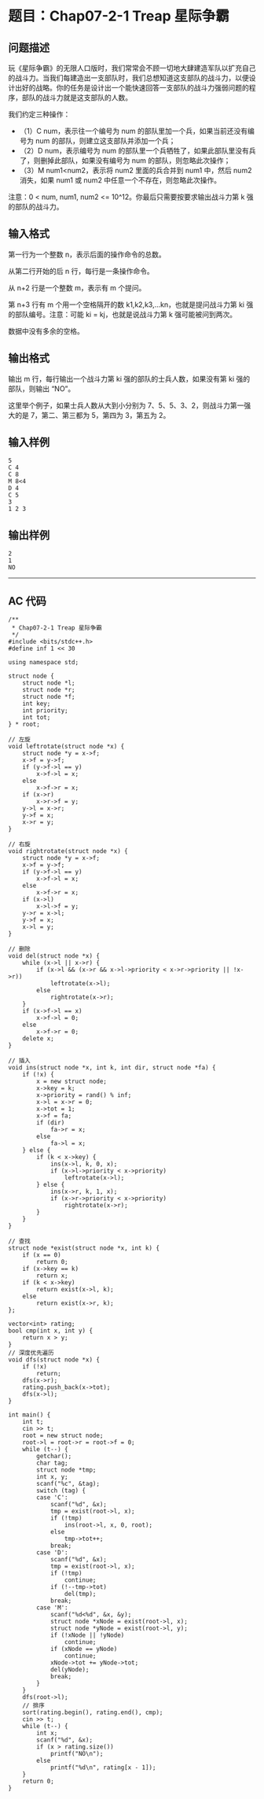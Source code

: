 # 题目：Chap07-2-1 Treap 星际争霸

## 问题描述
玩《星际争霸》的无限人口版时，我们常常会不顾一切地大肆建造军队以扩充自己的战斗力。当我们每建造出一支部队时，我们总想知道这支部队的战斗力，以便设计出好的战略。你的任务是设计出一个能快速回答一支部队的战斗力强弱问题的程序，部队的战斗力就是这支部队的人数。

我们约定三种操作：

- （1）C num，表示往一个编号为 num 的部队里加一个兵，如果当前还没有编号为 num 的部队，则建立这支部队并添加一个兵；
- （2）D num，表示编号为 num 的部队里一个兵牺牲了，如果此部队里没有兵了，则删掉此部队，如果没有编号为 num 的部队，则忽略此次操作；
- （3）M num1<num2，表示将 num2 里面的兵合并到 num1 中，然后 num2 消失，如果 num1 或 num2 中任意一个不存在，则忽略此次操作。

注意：0 < num, num1, num2 <= 10^12。你最后只需要按要求输出战斗力第 k 强的部队的战斗力。

## 输入格式
第一行为一个整数 n，表示后面的操作命令的总数。

从第二行开始的后 n 行，每行是一条操作命令。

从 n+2 行是一个整数 m，表示有 m 个提问。

第 n+3 行有 m 个用一个空格隔开的数 k1,k2,k3,...kn，也就是提问战斗力第 ki 强的部队编号。注意：可能 ki = kj，也就是说战斗力第 k 强可能被问到两次。

数据中没有多余的空格。
## 输出格式
输出 m 行，每行输出一个战斗力第 ki 强的部队的士兵人数，如果没有第 ki 强的部队，则输出 “NO”。

这里举个例子，如果士兵人数从大到小分别为 7、5、5、3、2，则战斗力第一强大的是 7，第二、第三都为 5，第四为 3，第五为 2。
## 输入样例
	5
	C 4
	C 8
	M 8<4
	D 4
	C 5
	3
	1 2 3
## 输出样例
	2
	1
	NO

----

## AC 代码

	/**
	 * Chap07-2-1 Treap 星际争霸
	 */
	#include <bits/stdc++.h>
	#define inf 1 << 30
	
	using namespace std;
	
	struct node {
	    struct node *l;
	    struct node *r;
	    struct node *f;
	    int key;
	    int priority;
	    int tot;
	} * root;
	
	// 左旋
	void leftrotate(struct node *x) {
	    struct node *y = x->f;
	    x->f = y->f;
	    if (y->f->l == y)
	        x->f->l = x;
	    else
	        x->f->r = x;
	    if (x->r)
	        x->r->f = y;
	    y->l = x->r;
	    y->f = x;
	    x->r = y;
	}
	
	// 右旋
	void rightrotate(struct node *x) {
	    struct node *y = x->f;
	    x->f = y->f;
	    if (y->f->l == y)
	        x->f->l = x;
	    else
	        x->f->r = x;
	    if (x->l)
	        x->l->f = y;
	    y->r = x->l;
	    y->f = x;
	    x->l = y;
	}
	
	// 删除
	void del(struct node *x) {
	    while (x->l || x->r) {
	        if (x->l && (x->r && x->l->priority < x->r->priority || !x->r))
	            leftrotate(x->l);
	        else
	            rightrotate(x->r);
	    }
	    if (x->f->l == x)
	        x->f->l = 0;
	    else
	        x->f->r = 0;
	    delete x;
	}
	
	// 插入
	void ins(struct node *x, int k, int dir, struct node *fa) {
	    if (!x) {
	        x = new struct node;
	        x->key = k;
	        x->priority = rand() % inf;
	        x->l = x->r = 0;
	        x->tot = 1;
	        x->f = fa;
	        if (dir)
	            fa->r = x;
	        else
	            fa->l = x;
	    } else {
	        if (k < x->key) {
	            ins(x->l, k, 0, x);
	            if (x->l->priority < x->priority)
	                leftrotate(x->l);
	        } else {
	            ins(x->r, k, 1, x);
	            if (x->r->priority < x->priority)
	                rightrotate(x->r);
	        }
	    }
	}
	
	// 查找
	struct node *exist(struct node *x, int k) {
	    if (x == 0)
	        return 0;
	    if (x->key == k)
	        return x;
	    if (k < x->key)
	        return exist(x->l, k);
	    else
	        return exist(x->r, k);
	};
	
	vector<int> rating;
	bool cmp(int x, int y) {
	    return x > y;
	}
	// 深度优先遍历
	void dfs(struct node *x) {
	    if (!x)
	        return;
	    dfs(x->r);
	    rating.push_back(x->tot);
	    dfs(x->l);
	}
	
	int main() {
	    int t;
	    cin >> t;
	    root = new struct node;
	    root->l = root->r = root->f = 0;
	    while (t--) {
	        getchar();
	        char tag;
	        struct node *tmp;
	        int x, y;
	        scanf("%c", &tag);
	        switch (tag) {
	        case 'C':
	            scanf("%d", &x);
	            tmp = exist(root->l, x);
	            if (!tmp)
	                ins(root->l, x, 0, root);
	            else
	                tmp->tot++;
	            break;
	        case 'D':
	            scanf("%d", &x);
	            tmp = exist(root->l, x);
	            if (!tmp)
	                continue;
	            if (!--tmp->tot)
	                del(tmp);
	            break;
	        case 'M':
	            scanf("%d<%d", &x, &y);
	            struct node *xNode = exist(root->l, x);
	            struct node *yNode = exist(root->l, y);
	            if (!xNode || !yNode)
	                continue;
	            if (xNode == yNode)
	                continue;
	            xNode->tot += yNode->tot;
	            del(yNode);
	            break;
	        }
	    }
	    dfs(root->l);
	    // 排序
	    sort(rating.begin(), rating.end(), cmp);
	    cin >> t;
	    while (t--) {
	        int x;
	        scanf("%d", &x);
	        if (x > rating.size())
	            printf("NO\n");
	        else
	            printf("%d\n", rating[x - 1]);
	    }
	    return 0;
	}
